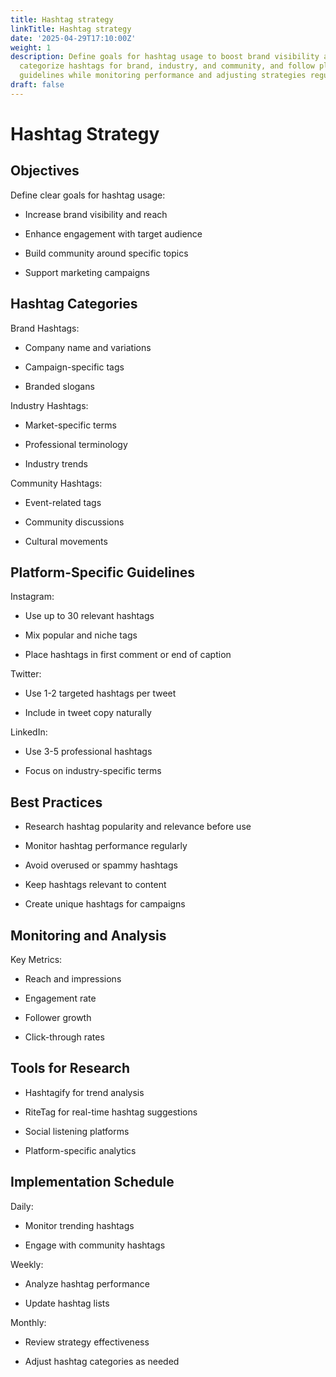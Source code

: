 ```yaml
---
title: Hashtag strategy
linkTitle: Hashtag strategy
date: '2025-04-29T17:10:00Z'
weight: 1
description: Define goals for hashtag usage to boost brand visibility and engagement,
  categorize hashtags for brand, industry, and community, and follow platform-specific
  guidelines while monitoring performance and adjusting strategies regularly.
draft: false
---
```



# Hashtag Strategy

## Objectives

Define clear goals for hashtag usage:

- Increase brand visibility and reach

- Enhance engagement with target audience

- Build community around specific topics

- Support marketing campaigns

## Hashtag Categories

Brand Hashtags:

- Company name and variations

- Campaign-specific tags

- Branded slogans

Industry Hashtags:

- Market-specific terms

- Professional terminology

- Industry trends

Community Hashtags:

- Event-related tags

- Community discussions

- Cultural movements

## Platform-Specific Guidelines

Instagram:

- Use up to 30 relevant hashtags

- Mix popular and niche tags

- Place hashtags in first comment or end of caption

Twitter:

- Use 1-2 targeted hashtags per tweet

- Include in tweet copy naturally

LinkedIn:

- Use 3-5 professional hashtags

- Focus on industry-specific terms

## Best Practices

- Research hashtag popularity and relevance before use

- Monitor hashtag performance regularly

- Avoid overused or spammy hashtags

- Keep hashtags relevant to content

- Create unique hashtags for campaigns

## Monitoring and Analysis

Key Metrics:

- Reach and impressions

- Engagement rate

- Follower growth

- Click-through rates

## Tools for Research

- Hashtagify for trend analysis

- RiteTag for real-time hashtag suggestions

- Social listening platforms

- Platform-specific analytics

## Implementation Schedule

Daily:

- Monitor trending hashtags

- Engage with community hashtags

Weekly:

- Analyze hashtag performance

- Update hashtag lists

Monthly:

- Review strategy effectiveness

- Adjust hashtag categories as needed